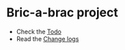 Bric-a-brac project
===================

* Check the [Todo](./todo.md)
* Read the [Change logs](./changelogs.md)
